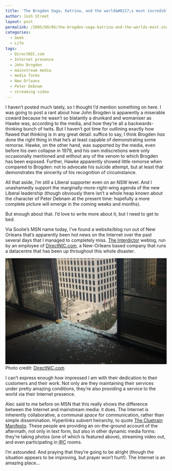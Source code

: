 ```yaml
---
title: 'The Brogden Saga, Katrina, and the world&#8217;s most incredible datacentre staff'
author: Josh Street
layout: post
permalink: /2005/09/04/the-brogden-saga-katrina-and-the-worlds-most-incredible-datacentre-staff/
categories:
  - Geek
  - Life
tags:
  - DirectNIC.com
  - Internet presence
  - John Brogden
  - mainstream media
  - media forms
  - New Orleans
  - Peter Debnam
  - streaming video
---
```

I haven&#8217;t posted much lately, so I thought I&#8217;d mention something on here. I was going to post a rant about how John Brogden is apparently a miserable coward because he wasn&#8217;t so blatantly a drunkard and womaniser as Hawke was, according to the media, and how they&#8217;re all a backwards-thinking bunch of twits. But I haven&#8217;t got time for outlining exactly how flawed that thinking is in any great detail: suffice to say, I think Brogden *has* done the right thing in that he&#8217;s at least capable of demonstrating some remorse. Hawke, on the other hand, was supported by the media, even before his own collapse in 1979, and his own indiscretions were only occasionally mentioned and without any of the venom to which Brogden has been exposed. Further, Hawke apparently showed little remorse when compared to Brogden: not to advocate his suicide attempt, but at least that demonstrates the sincerity of his recognition of circumstance.

All that aside, I&#8217;m still a Liberal supporter even on an NSW level. And I unashamedly support the marginally-more-right-wing agenda of the new Liberal leadership (though obviously there isn&#8217;t a whole heap known about the character of Peter Debnam at the present time: hopefully a more complete picture will emerge in the coming weeks and months).

But enough about that. I&#8217;d love to write more about it, but I need to get to bed.

Via Soolie&#8217;s MSN name today, I&#8217;ve found a website/blog run out of New Orleans that&#8217;s apparently been hot news on the Internet over the past several days that I managed to completely miss. [The Interdictor][1] weblog, run by an employee of [DirectNIC.com][2], a New-Orleans based company that runs a datacentre that has been up throughout this whole disaster.

![A photo out a broken window from their office][3]  
Photo credit: [DirectNIC.com][4]

I can&#8217;t express enough how impressed I am with their dedication to their customers and their work. Not only are they maintaining their services under pretty amazing conditions, they&#8217;re also providing a service to the world via their Internet presence.

Alec said to me before on MSN that this really shows the difference between the Internet and mainstream media: it does. The Internet is inherently collaborative, a communal *space* for communication, rather than simple dissemination. Hyperlinks subvert heirarchy, to quote [The Cluetrain Manifesto][5]. These people are providing an on-the-ground account of the aftermath, not only in text form, but also in other dynamic media forms: they&#8217;re taking photos (one of which is featured above), streaming video out, and even participating in <acronym title="Internet Relay Chat">IRC</acronym> rooms.

I&#8217;m astounded. And praying that they&#8217;re going to be alright (though the situation appears to be improving, but prayer won&#8217;t hurt!). The Internet is an amazing place&#8230;

 [1]: http://mgno.com/
 [2]: http://directnic.com/
 [3]: /blog/wp-content/2005/09/Picture338.jpg
 [4]: http://directnic.com
 [5]: http://www.cluetrain.com/